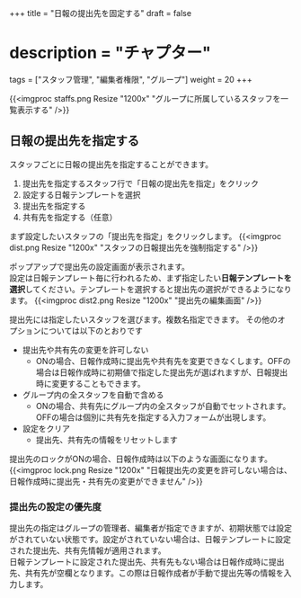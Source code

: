 +++
title = "日報の提出先を固定する"
draft = false
# description = "チャプター"
tags = ["スタッフ管理", "編集者権限", "グループ"]
weight = 20
+++


{{<imgproc staffs.png Resize "1200x" "グループに所属しているスタッフを一覧表示する" />}}

## 日報の提出先を指定する

スタッフごとに日報の提出先を指定することができます。

1. 提出先を指定するスタッフ行で「日報の提出先を指定」をクリック
1. 設定する日報テンプレートを選択
1. 提出先を指定する
1. 共有先を指定する（任意）

まず設定したいスタッフの「提出先を指定」をクリックします。
{{<imgproc dist.png Resize "1200x" "スタッフの日報提出先を強制指定する" />}}

ポップアップで提出先の設定画面が表示されます。  
設定は日報テンプレート毎に行われるため、まず指定したい**日報テンプレートを選択**してください。テンプレートを選択すると提出先の選択ができるようになります。
{{<imgproc dist2.png Resize "1200x" "提出先の編集画面" />}}

提出先には指定したいスタッフを選びます。複数名指定できます。
その他のオプションについては以下のとおりです

- 提出先や共有先の変更を許可しない
  - ONの場合、日報作成時に提出先や共有先を変更できなくします。OFFの場合は日報作成時に初期値で指定した提出先が選ばれますが、日報提出時に変更することもできます。
- グループ内の全スタッフを自動で含める
  - ONの場合、共有先にグループ内の全スタッフが自動でセットされます。OFFの場合は個別に共有先を指定する入力フォームが出現します。
- 設定をクリア
  - 提出先、共有先の情報をリセットします

提出先のロックがONの場合、日報作成時は以下のような画面になります。
{{<imgproc lock.png Resize "1200x" "日報提出先の変更を許可しない場合は、日報作成時に提出先・共有先の変更ができません" />}}

### 提出先の設定の優先度

提出先の指定はグループの管理者、編集者が指定できますが、初期状態では設定がされていない状態です。設定がされていない場合は、日報テンプレートに設定された提出先、共有先情報が適用されます。  
日報テンプレートに設定された提出先、共有先もない場合は日報作成時に提出先、共有先が空欄となります。この際は日報作成者が手動で提出先等の情報を入力します。
